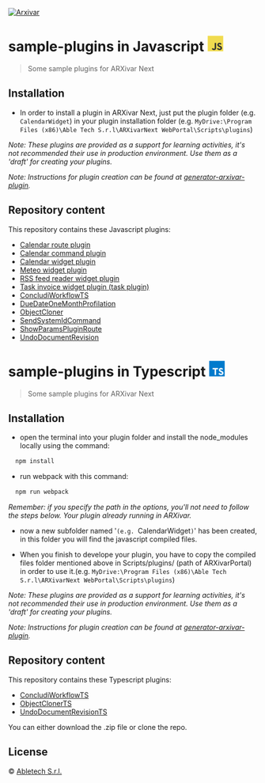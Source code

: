 [![Arxivar](http://portal.arxivar.it/download/resources/loghi/Logo-ARXivar_orizzontale-nero.png)](http://www.arxivar.it/)
# sample-plugins in Javascript ![Javascript](Javascript/javascript.png)

> Some sample plugins for ARXivar Next

## Installation

* In order to install a plugin in ARXivar Next, just put the plugin folder (e.g. `CalendarWidget`) in your plugin installation folder (e.g. `MyDrive:\Program Files (x86)\Able Tech S.r.l\ARXivarNext WebPortal\Scripts\plugins`)

_Note: These plugins are provided as a support for learning activities, it's not recommended their use in production environment. Use them as a 'draft' for creating your plugins._

_Note: Instructions for plugin creation can be found at [generator-arxivar-plugin](https://github.com/Arxivar/PluginGenerator/blob/master/README.md)._

## Repository content
This repository contains these Javascript plugins:
  - [Calendar route plugin](Javascript/Calendar/README.md)
  - [Calendar command plugin](Javascript/CalendarCommand/README.md)
  - [Calendar widget plugin](Javascript/CalendarWidget/README.md)
  - [Meteo widget plugin](Javascript/MeteoWidget/README.md)
  - [RSS feed reader widget plugin](Javascript/RssFeedReader/README.md)
  - [Task invoice widget plugin (task plugin)](Javascript/TaskInvoiceWidget/README.md)
  - [ConcludiWorkflowTS](Javascript/ConcludiWorkflow/README.md)
  - [DueDateOneMonthProfilation](Javascript/DueDateOneMonthProfilation/README.md)
  - [ObjectCloner](Javascript/ObjectCloner/README.md)
  - [SendSystemIdCommand](Javascript/SendSystemIdCommand/README.md)
  - [ShowParamsPluginRoute](Javascript/ShowParamsPluginRoute/README.md)
  - [UndoDocumentRevision](Javascript/UndoDocumentRevision/README.md)
  
  
  # sample-plugins in Typescript ![Typescript](Typescript/typescript.png)


> Some sample plugins for ARXivar Next

## Installation

- open the terminal into your plugin folder and install the node_modules locally using the command:

```bash
  npm install
```

- run webpack with this command:

```bash
  npm run webpack
```

_Remember: if you specify the path in the options, you'll not need to follow the steps below. Your plugin already running in ARXivar._

- now a new subfolder named '`(e.g. `CalendarWidget`)`' has been created, in this folder you will find the javascript compiled files. 

- When you finish to develope your plugin, you have to copy the compiled files folder mentioned above in Scripts/plugins/ (path of ARXivarPortal) in order to use it.(e.g. `MyDrive:\Program Files (x86)\Able Tech S.r.l\ARXivarNext WebPortal\Scripts\plugins`)

_Note: These plugins are provided as a support for learning activities, it's not recommended their use in production environment. Use them as a 'draft' for creating your plugins._

_Note: Instructions for plugin creation can be found at [generator-arxivar-plugin](https://github.com/Arxivar/PluginGenerator/blob/master/README.md)._

  
  ## Repository content
This repository contains these Typescript plugins:
  - [ConcludiWorkflowTS](Typescript/ConcludiWorkflowTS/README.md)
  - [ObjectClonerTS](Typescript/ObjectClonerTS/README.md)
  - [UndoDocumentRevisionTS](Typescript/UndoDocumentRevisionTS/README.md)

You can either download the .zip file or clone the repo.

## License

 © [Abletech S.r.l.](http://www.arxivar.it/)
 
 
